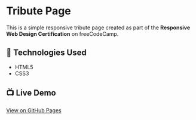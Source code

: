 # Tribute Page

This is a simple responsive tribute page created as part of the **Responsive Web Design Certification** on freeCodeCamp.

## 🔧 Technologies Used

- HTML5
- CSS3

## 📺 Live Demo

[View on GitHub Pages](https://SantiagoG-Stack.github.io/tribute-page/)
